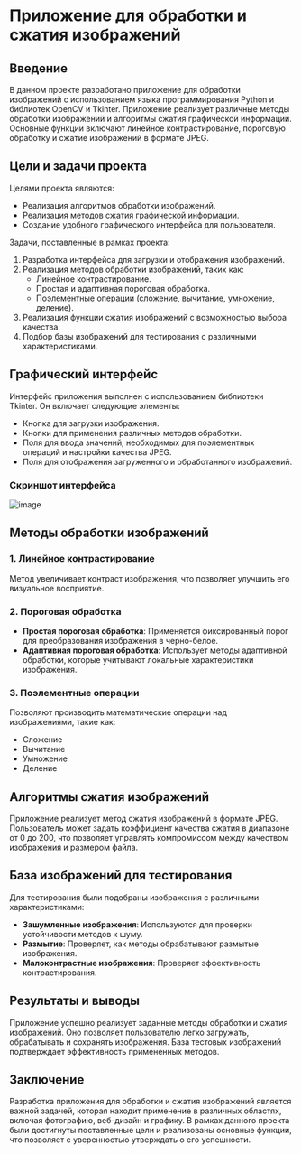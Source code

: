 # Приложение для обработки и сжатия изображений

## Введение

В данном проекте разработано приложение для обработки изображений с использованием языка программирования Python и библиотек OpenCV и Tkinter. Приложение реализует различные методы обработки изображений и алгоритмы сжатия графической информации. Основные функции включают линейное контрастирование, пороговую обработку и сжатие изображений в формате JPEG.

## Цели и задачи проекта

Целями проекта являются:
- Реализация алгоритмов обработки изображений.
- Реализация методов сжатия графической информации.
- Создание удобного графического интерфейса для пользователя.

Задачи, поставленные в рамках проекта:
1. Разработка интерфейса для загрузки и отображения изображений.
2. Реализация методов обработки изображений, таких как:
   - Линейное контрастирование.
   - Простая и адаптивная пороговая обработка.
   - Поэлементные операции (сложение, вычитание, умножение, деление).
3. Реализация функции сжатия изображений с возможностью выбора качества.
4. Подбор базы изображений для тестирования с различными характеристиками.

## Графический интерфейс

Интерфейс приложения выполнен с использованием библиотеки Tkinter. Он включает следующие элементы:
- Кнопка для загрузки изображения.
- Кнопки для применения различных методов обработки.
- Поля для ввода значений, необходимых для поэлементных операций и настройки качества JPEG.
- Поля для отображения загруженного и обработанного изображений.

### Скриншот интерфейса

![image](https://github.com/user-attachments/assets/4ff0ce65-4fd8-43f5-ab5b-6a47a787b1e5)



## Методы обработки изображений

### 1. Линейное контрастирование
Метод увеличивает контраст изображения, что позволяет улучшить его визуальное восприятие.

### 2. Пороговая обработка
- **Простая пороговая обработка**: Применяется фиксированный порог для преобразования изображения в черно-белое.
- **Адаптивная пороговая обработка**: Использует методы адаптивной обработки, которые учитывают локальные характеристики изображения.

### 3. Поэлементные операции
Позволяют производить математические операции над изображениями, такие как:
- Сложение
- Вычитание
- Умножение
- Деление

## Алгоритмы сжатия изображений

Приложение реализует метод сжатия изображений в формате JPEG. Пользователь может задать коэффициент качества сжатия в диапазоне от 0 до 200, что позволяет управлять компромиссом между качеством изображения и размером файла.

## База изображений для тестирования

Для тестирования были подобраны изображения с различными характеристиками:
- **Зашумленные изображения**: Используются для проверки устойчивости методов к шуму.
- **Размытие**: Проверяет, как методы обрабатывают размытые изображения.
- **Малоконтрастные изображения**: Проверяет эффективность контрастирования.

## Результаты и выводы

Приложение успешно реализует заданные методы обработки и сжатия изображений. Оно позволяет пользователю легко загружать, обрабатывать и сохранять изображения. База тестовых изображений подтверждает эффективность примененных методов.

## Заключение

Разработка приложения для обработки и сжатия изображений является важной задачей, которая находит применение в различных областях, включая фотографию, веб-дизайн и графику. В рамках данного проекта были достигнуты поставленные цели и реализованы основные функции, что позволяет с уверенностью утверждать о его успешности.


